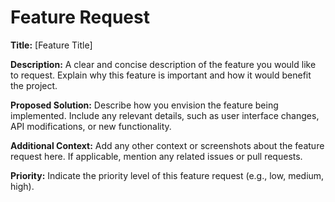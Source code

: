 # Feature Request

**Title:** [Feature Title]

**Description:**
A clear and concise description of the feature you would like to request. Explain why this feature is important and how it would benefit the project.

**Proposed Solution:**
Describe how you envision the feature being implemented. Include any relevant details, such as user interface changes, API modifications, or new functionality.

**Additional Context:**
Add any other context or screenshots about the feature request here. If applicable, mention any related issues or pull requests.

**Priority:**
Indicate the priority level of this feature request (e.g., low, medium, high).